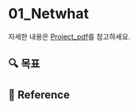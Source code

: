 # 01_Netwhat
자세한 내용은 [Project_pdf](../project_PDF/01_Netwhat_project.pdf)를 참고하세요.

## :mag: 목표

## :link: Reference